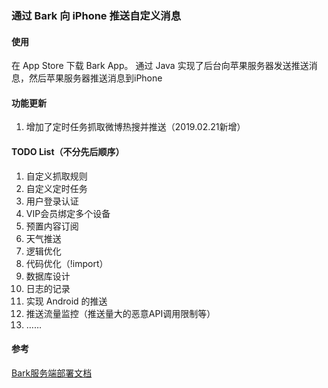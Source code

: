### 通过 Bark 向 iPhone 推送自定义消息

#### 使用
在 App Store 下载 Bark App。 通过 Java 实现了后台向苹果服务器发送推送消息，然后苹果服务器推送消息到iPhone

#### 功能更新
1. 增加了定时任务抓取微博热搜并推送（2019.02.21新增）

#### TODO List（不分先后顺序）
1. 自定义抓取规则
2. 自定义定时任务
3. 用户登录认证
4. VIP会员绑定多个设备
5. 预置内容订阅
6. 天气推送
7. 逻辑优化
8. 代码优化（!import）
9. 数据库设计
10. 日志的记录
11. 实现 Android 的推送
12. 推送流量监控（推送量大的恶意API调用限制等）
13. ……

#### 参考
[Bark服务端部署文档](https://day.app/2018/06/bark-server-document/)